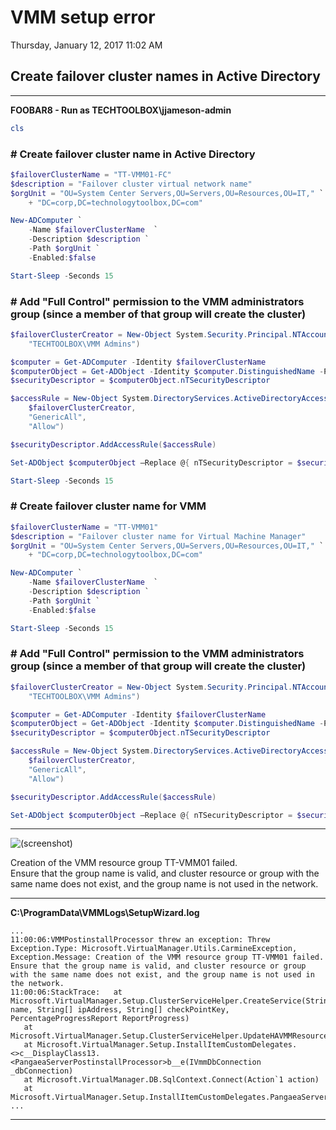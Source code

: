 ﻿# VMM setup error

Thursday, January 12, 2017
11:02 AM

## Create failover cluster names in Active Directory

---


**FOOBAR8 - Run as TECHTOOLBOX\\jjameson-admin**

```PowerShell
cls
```

### # Create failover cluster name in Active Directory

```PowerShell
$failoverClusterName = "TT-VMM01-FC"
$description = "Failover cluster virtual network name"
$orgUnit = "OU=System Center Servers,OU=Servers,OU=Resources,OU=IT," `
    + "DC=corp,DC=technologytoolbox,DC=com"

New-ADComputer `
    -Name $failoverClusterName  `
    -Description $description `
    -Path $orgUnit `
    -Enabled:$false

Start-Sleep -Seconds 15
```

### # Add "Full Control" permission to the VMM administrators group (since a member of that group will create the cluster)

```PowerShell
$failoverClusterCreator = New-Object System.Security.Principal.NTAccount(
    "TECHTOOLBOX\VMM Admins")

$computer = Get-ADComputer -Identity $failoverClusterName
$computerObject = Get-ADObject -Identity $computer.DistinguishedName -Properties *
$securityDescriptor = $computerObject.nTSecurityDescriptor

$accessRule = New-Object System.DirectoryServices.ActiveDirectoryAccessRule(
    $failoverClusterCreator,
    "GenericAll",
    "Allow")

$securityDescriptor.AddAccessRule($accessRule)

Set-ADObject $computerObject –Replace @{ nTSecurityDescriptor = $securityDescriptor }

Start-Sleep -Seconds 15
```

### # Create failover cluster name for VMM

```PowerShell
$failoverClusterName = "TT-VMM01"
$description = "Failover cluster name for Virtual Machine Manager"
$orgUnit = "OU=System Center Servers,OU=Servers,OU=Resources,OU=IT," `
    + "DC=corp,DC=technologytoolbox,DC=com"

New-ADComputer `
    -Name $failoverClusterName  `
    -Description $description `
    -Path $orgUnit `
    -Enabled:$false

Start-Sleep -Seconds 15
```

### # Add "Full Control" permission to the VMM administrators group (since a member of that group will create the cluster)

```PowerShell
$failoverClusterCreator = New-Object System.Security.Principal.NTAccount(
    "TECHTOOLBOX\VMM Admins")

$computer = Get-ADComputer -Identity $failoverClusterName
$computerObject = Get-ADObject -Identity $computer.DistinguishedName -Properties *
$securityDescriptor = $computerObject.nTSecurityDescriptor

$accessRule = New-Object System.DirectoryServices.ActiveDirectoryAccessRule(
    $failoverClusterCreator,
    "GenericAll",
    "Allow")

$securityDescriptor.AddAccessRule($accessRule)

Set-ADObject $computerObject –Replace @{ nTSecurityDescriptor = $securityDescriptor }
```

---


![(screenshot)](https://assets.technologytoolbox.com/screenshots/E2/B146BB04A55B61D96BE121AC1793F086D47B00E2.png)

Creation of the VMM resource group TT-VMM01 failed.\
Ensure that the group name is valid, and cluster resource or group with the same name does not exist, and the group name is not used in the network.

---


**C:\\ProgramData\\VMMLogs\\SetupWizard.log**

```Text
...
11:00:06:VMMPostinstallProcessor threw an exception: Threw Exception.Type: Microsoft.VirtualManager.Utils.CarmineException, Exception.Message: Creation of the VMM resource group TT-VMM01 failed.
Ensure that the group name is valid, and cluster resource or group with the same name does not exist, and the group name is not used in the network.
11:00:06:StackTrace:   at Microsoft.VirtualManager.Setup.ClusterServiceHelper.CreateService(String name, String[] ipAddress, String[] checkPointKey, PercentageProgressReport ReportProgress)
   at Microsoft.VirtualManager.Setup.ClusterServiceHelper.UpdateHAVMMResource()
   at Microsoft.VirtualManager.Setup.InstallItemCustomDelegates.<>c__DisplayClass13.<PangaeaServerPostinstallProcessor>b__e(IVmmDbConnection _dbConnection)
   at Microsoft.VirtualManager.DB.SqlContext.Connect(Action`1 action)
   at Microsoft.VirtualManager.Setup.InstallItemCustomDelegates.PangaeaServerPostinstallProcessor()
...
```

---



